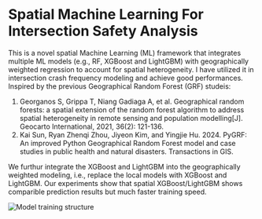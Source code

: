 # Spatial Machine Learning For Intersection Safety Analysis 
This is a novel spatial Machine Learning (ML) framework that integrates multiple ML models (e.g., RF, XGBoost and LightGBM) with geographically weighted regression to account for spatial heterogeneity. I have utilized it in intersection crash frequency modeling and achieve good performances.
Inspired by the previous Geographical Random Forest (GRF) studeis: 
1) Georganos S, Grippa T, Niang Gadiaga A, et al. Geographical random forests: a spatial extension of the random forest algorithm to address spatial heterogeneity in remote sensing and population modelling[J]. Geocarto International, 2021, 36(2): 121-136.
2) Kai Sun, Ryan Zhenqi Zhou, Jiyeon Kim, and Yingjie Hu. 2024. PyGRF: An improved Python Geographical Random Forest model and case studies in public health and natural disasters. Transactions in GIS.

We furthur integrate the XGBoost and LightGBM into the geographically weighted modeling, i.e., replace the local models with XGBoost and LightGBM. Our experiments show that spatial XGBoost/LightGBM shows comparible prediction results but much faster training speed.

![Model training structure](https://github.com/user-attachments/assets/288bd1fb-e946-4da2-9c41-19f9528ac54c)
